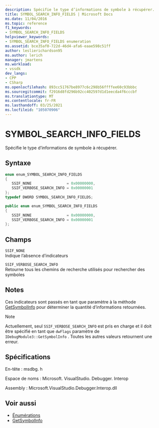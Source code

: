 ```yaml
---
description: Spécifie le type d’informations de symbole à récupérer.
title: SYMBOL_SEARCH_INFO_FIELDS | Microsoft Docs
ms.date: 11/04/2016
ms.topic: reference
f1_keywords:
- SYMBOL_SEARCH_INFO_FIELDS
helpviewer_keywords:
- SYMBOL_SEARCH_INFO_FIELDS enumeration
ms.assetid: bce35af0-722d-46d4-afa6-eaae598c51ff
author: leslierichardson95
ms.author: lerich
manager: jmartens
ms.workload:
- vssdk
dev_langs:
- CPP
- CSharp
ms.openlocfilehash: 893cc51767be8977c6c298b56ffffee60c93bbbc
ms.sourcegitcommit: f2916d8fd296b92cc402597d1d1eecda4f6cccbf
ms.translationtype: MT
ms.contentlocale: fr-FR
ms.lasthandoff: 03/25/2021
ms.locfileid: "105070906"
---
```

# <a name="symbol_search_info_fields"></a>SYMBOL_SEARCH_INFO_FIELDS
Spécifie le type d’informations de symbole à récupérer.

## <a name="syntax"></a>Syntaxe

```cpp
enum enum_SYMBOL_SEARCH_INFO_FIELDS
{
   SSIF_NONE                = 0x00000000,
   SSIF_VERBOSE_SEARCH_INFO = 0x00000001
};
typedef DWORD SYMBOL_SEARCH_INFO_FIELDS;
```

```csharp
public enum enum_SYMBOL_SEARCH_INFO_FIELDS
{
   SSIF_NONE                = 0x00000000,
   SSIF_VERBOSE_SEARCH_INFO = 0x00000001
};

```

## <a name="fields"></a>Champs
 `SSIF_NONE`\
 Indique l’absence d’indicateurs

 `SSIF_VERBOSE_SEARCH_INFO`\
 Retourne tous les chemins de recherche utilisés pour rechercher des symboles

## <a name="remarks"></a>Notes
 Ces indicateurs sont passés en tant que paramètre à la méthode [GetSymbolInfo](../../../extensibility/debugger/reference/idebugmodule3-getsymbolinfo.md) pour déterminer la quantité d’informations retournées.

> [!NOTE]
> Actuellement, seul `SSIF_VERBOSE_SEARCH_INFO` est pris en charge et il doit être spécifié en tant que `dwFlags` paramètre de `IDebugModule3::GetSymbolInfo` . Toutes les autres valeurs retournent une erreur.

## <a name="requirements"></a>Spécifications
 En-tête : msdbg. h

 Espace de noms : Microsoft. VisualStudio. Debugger. Interop

 Assembly : Microsoft.VisualStudio.Debugger.Interop.dll

## <a name="see-also"></a>Voir aussi
- [Énumérations](../../../extensibility/debugger/reference/enumerations-visual-studio-debugging.md)
- [GetSymbolInfo](../../../extensibility/debugger/reference/idebugmodule3-getsymbolinfo.md)
